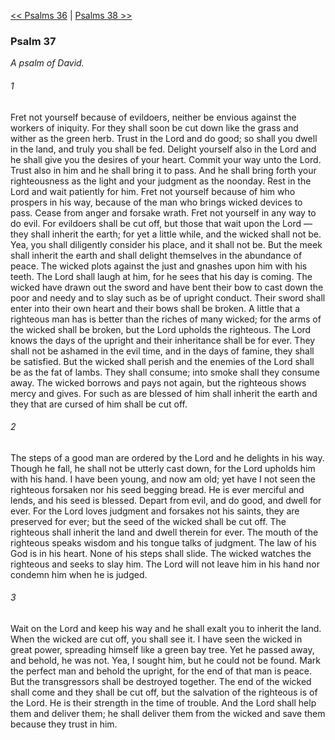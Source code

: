 [<< Psalms 36](Psalms%2036.md)  |  [Psalms 38 >>](Psalms%2038.md)

### Psalm 37

*A psalm of David.*

###### 1
Fret not yourself because of evildoers, neither be envious against the workers of iniquity. For they shall soon be cut down like the grass and wither as the green herb. Trust in the Lord and do good; so shall you dwell in the land, and truly you shall be fed. Delight yourself also in the Lord and he shall give you the desires of your heart. Commit your way unto the Lord. Trust also in him and he shall bring it to pass. And he shall bring forth your righteousness as the light and your judgment as the noonday. Rest in the Lord and wait patiently for him. Fret not yourself because of him who prospers in his way, because of the man who brings wicked devices to pass. Cease from anger and forsake wrath. Fret not yourself in any way to do evil. For evildoers shall be cut off, but those that wait upon the Lord — they shall inherit the earth; for yet a little while, and the wicked shall not be. Yea, you shall diligently consider his place, and it shall not be. But the meek shall inherit the earth and shall delight themselves in the abundance of peace. The wicked plots against the just and gnashes upon him with his teeth. The Lord shall laugh at him, for he sees that his day is coming. The wicked have drawn out the sword and have bent their bow to cast down the poor and needy and to slay such as be of upright conduct. Their sword shall enter into their own heart and their bows shall be broken. A little that a righteous man has is better than the riches of many wicked; for the arms of the wicked shall be broken, but the Lord upholds the righteous. The Lord knows the days of the upright and their inheritance shall be for ever. They shall not be ashamed in the evil time, and in the days of famine, they shall be satisfied. But the wicked shall perish and the enemies of the Lord shall be as the fat of lambs. They shall consume; into smoke shall they consume away. The wicked borrows and pays not again, but the righteous shows mercy and gives. For such as are blessed of him shall inherit the earth and they that are cursed of him shall be cut off.

###### 2
The steps of a good man are ordered by the Lord and he delights in his way. Though he fall, he shall not be utterly cast down, for the Lord upholds him with his hand. I have been young, and now am old; yet have I not seen the righteous forsaken nor his seed begging bread. He is ever merciful and lends, and his seed is blessed. Depart from evil, and do good, and dwell for ever. For the Lord loves judgment and forsakes not his saints, they are preserved for ever; but the seed of the wicked shall be cut off. The righteous shall inherit the land and dwell therein for ever. The mouth of the righteous speaks wisdom and his tongue talks of judgment. The law of his God is in his heart. None of his steps shall slide. The wicked watches the righteous and seeks to slay him. The Lord will not leave him in his hand nor condemn him when he is judged.

###### 3
Wait on the Lord and keep his way and he shall exalt you to inherit the land. When the wicked are cut off, you shall see it. I have seen the wicked in great power, spreading himself like a green bay tree. Yet he passed away, and behold, he was not. Yea, I sought him, but he could not be found. Mark the perfect man and behold the upright, for the end of that man is peace. But the transgressors shall be destroyed together. The end of the wicked shall come and they shall be cut off, but the salvation of the righteous is of the Lord. He is their strength in the time of trouble. And the Lord shall help them and deliver them; he shall deliver them from the wicked and save them because they trust in him.